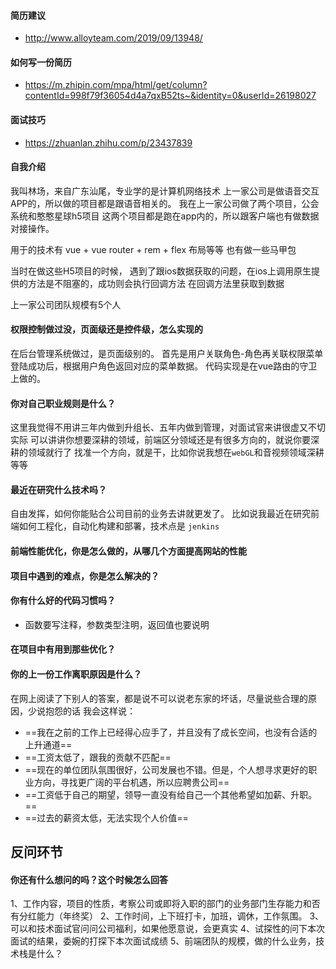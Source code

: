 #### 简历建议
- http://www.alloyteam.com/2019/09/13948/

#### 如何写一份简历
- https://m.zhipin.com/mpa/html/get/column?contentId=998f79f36054d4a7qxB52ts~&identity=0&userId=26198027

#### 面试技巧
- https://zhuanlan.zhihu.com/p/23437839

#### 自我介绍

我叫林场，来自广东汕尾，专业学的是计算机网络技术
上一家公司是做语音交互APP的，所以做的项目都是跟语音相关的。
我在上一家公司做了两个项目，公会系统和憨憨星球h5项目
这两个项目都是跑在app内的，所以跟客户端也有做数据对接操作。

用于的技术有 vue + vue router + rem + flex 布局等等
也有做一些马甲包

当时在做这些H5项目的时候，
遇到了跟ios数据获取的问题，在ios上调用原生提供的方法是不阻塞的，成功则会执行回调方法
在回调方法里获取到数据

上一家公司团队规模有5个人


#### 权限控制做过没，页面级还是控件级，怎么实现的
在后台管理系统做过，是页面级别的。
首先是用户关联角色-角色再关联权限菜单
登陆成功后，根据用户角色返回对应的菜单数据。
代码实现是在vue路由的守卫上做的。



#### 你对自己职业规则是什么？

这里我觉得不用讲三年内做到升组长、五年内做到管理，对面试官来讲很虚又不切实际
可以讲讲你想要深耕的领域，前端区分领域还是有很多方向的，就说你要深耕的领域就行了
找准一个方向，就是干，比如你说我想在`webGL`和音视频领域深耕等等

#### 最近在研究什么技术吗？

自由发挥，如何你能贴合公司目前的业务去讲就更发了。
比如说我最近在研究前端如何工程化，自动化构建和部署，技术点是 `jenkins`

#### 前端性能优化，你是怎么做的，从哪几个方面提高网站的性能

#### 项目中遇到的难点，你是怎么解决的？

#### 你有什么好的代码习惯吗？
- 函数要写注释，参数类型注明，返回值也要说明


#### 在项目中有用到那些优化？


#### 你的上一份工作离职原因是什么？
在网上阅读了下别人的答案，都是说不可以说老东家的坏话，尽量说些合理的原因，少说抱怨的话
我会这样说：

- ==我在之前的工作上已经得心应手了，并且没有了成长空间，也没有合适的上升通道==
- ==工资太低了，跟我的贡献不匹配==
- ==现在的单位团队氛围很好，公司发展也不错。但是，个人想寻求更好的职业方向，寻找更广阔的平台机遇，所以应聘贵公司==
- ==工资低于自己的期望，领导一直没有给自己一个其他希望如加薪、升职。==
- ==过去的薪资太低，无法实现个人价值==


## 反问环节

#### 你还有什么想问的吗？这个时候怎么回答

1、工作内容，项目的性质，考察公司或即将入职的部门的业务部门生存能力和否有分红能力（年终奖）
2、工作时间，上下班打卡，加班，调休，工作氛围。
3、可以和技术面试官问问公司福利，如果他愿意说，会更真实
4、试探性的问下本次面试的结果，委婉的打探下本次面试成绩
5、前端团队的规模，做的什么业务，技术栈是什么？